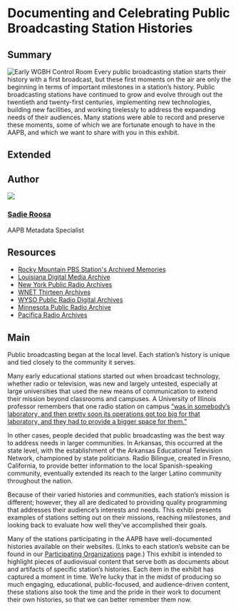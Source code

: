 # Documenting and Celebrating Public Broadcasting Station Histories

## Summary

![Early WGBH Control Room](https://s3.amazonaws.com/americanarchive.org/exhibits/AAPB_Exhibit_StationHistories_image0.jpg "Early WGBH Control Room")
Every public broadcasting station starts their history with a first broadcast, but these first moments on the air are only the beginning in terms of important milestones in a station’s history. Public broadcasting stations have continued to grow and evolve through out the twentieth and twenty-first centuries, implementing new technologies, building new facilities, and working tirelessly to address the expanding needs of their audiences. Many stations were able to record and preserve these moments, some of which we are fortunate enough to have in the AAPB, and which we want to share with you in this exhibit. 

## Extended

## Author

<img class="img-circle pull-left" src="https://s3.amazonaws.com/americanarchive.org/staff/Staff_Roosa.jpg"/>

### [Sadie Roosa](/about-the-american-archive/staff#sadie-roosa)
AAPB Metadata Specialist

## Resources

- [Rocky Mountain PBS Station's Archived Memories](http://www.rmpbs.org/volunteer/sam/about-stations-archived-memories-sam/)
- [Louisiana Digital Media Archive](http://www.ladigitalmedia.org/)
- [New York Public Radio Archives](http://www.wnyc.org/series/archives-and-preservation/)
- [WNET Thirteen Archives](http://www.thirteen.org/about/archives/)
- [WYSO Public Radio Digital Archives](http://www.greenecountyroom.info/cdm/landingpage/collection/WYSOProgram)
- [Minnesota Public Radio Archive](http://archive.mprnews.org/)
- [Pacifica Radio Archives](http://audio.pacificaradioarchives.org/)

## Main

Public broadcasting began at the local level. Each station’s history is unique and tied closely to the community it serves. 

Many early educational stations started out when broadcast technology, whether radio or television, was new and largely untested, especially at large universities that used the new means of communication to extend their mission beyond classrooms and campuses. A University of Illinois professor remembers that one radio station on campus [“was in somebody’s laboratory, and then pretty soon its operations got too big for that laboratory, and they had to provide a bigger space for them.”](http://americanarchive.org/catalog/cpb-aacip_16-79v15q57)

In other cases, people decided that public broadcasting was the best way to address needs in larger communities. In Arkansas, this occurred at the state level, with the establishment of the Arkansas Educational Television Network, championed by state politicians. Radio Bilingue, created in Fresno, California, to provide better information to the local Spanish-speaking community, eventually extended its reach to the larger Latino community throughout the nation. 

Because of their varied histories and communities, each station’s mission is different; however, they all are dedicated to providing quality programming that addresses their audience’s interests and needs. This exhibi presents examples of stations setting out on their missions, reaching milestones, and looking back to evaluate how well they’ve accomplished their goals. 

Many of the stations participating in the AAPB have well-documented histories available on their websites. (Links to each station’s website can be found in our [Participating Organizations](http://americanarchive.org/participating-orgs) page.) This exhibit is intended to highlight pieces of audiovisual content that serve both as documents about and artifacts of specific station’s histories. Each item in the exhibit has captured a moment in time. We’re lucky that in the midst of producing so much engaging, educational, public-focused, and audience-driven content, these stations also took the time and the pride in their work to document their own histories, so that we can better remember them now. 

